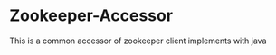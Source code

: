 Zookeeper-Accessor
==================

This is a common accessor of zookeeper client implements with java
